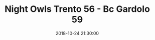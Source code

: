 ---
title: Night Owls Trento 56 - Bc Gardolo 59
date: 2018-10-24 21:30:00
squadra-a: Night Owls Trento
punteggio-a: 59
squadra-b: Bc Gardolo
punteggio-b: 56
partite/squadra: promozione-18-19
luogo: PalaBocchi
categoria: promozione
---
